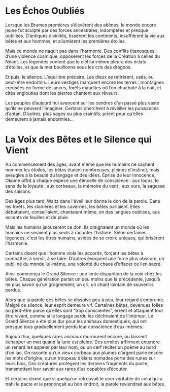 # Les Échos Oubliés

Lorsque les Brumes premières s’élevèrent des abîmes, le monde encore jeune fut sculpté par des forces ancestrales, indomptées et presque oubliées. D’antiques divinités, tissèrent les continents, insufflèrent la vie aux bêtes et aux hommes, et allumèrent les premières étoiles.

Mais ce monde ne naquit pas dans l’harmonie. Des conflits titanesques, d’une violence cosmique, opposèrent les forces de la Création à celles du Néant. Les légendes content que le ciel lui-même pleura des éclats d’étoiles, et que la mer bouillonna sous les cris des dragons.

Et puis, le silence. L’équilibre précaire. Les dieux se retirèrent, usés, ou peut-être endormis. Leurs vestiges marquent encore les terres : montagnes creusées en forme de lances, forêts maudites où l’on chuchote à la nuit, et cités englouties dont les pierres chantent aux rêveurs.

Les peuples d’aujourd’hui avancent sur les cendres d’un passé plus vaste qu’ils ne peuvent l’imaginer. Certains cherchent à réveiller les puissances d’antan. D’autres, plus sages ou plus craintifs, prient pour qu’elles demeurent à jamais endormies…

# La Voix des Bêtes et le Silence qui Vient

Au commencement des âges, avant même que les humains ne sachent nommer les étoiles, les bêtes étaient nombreuses, pleines d’instinct, mais aveugles à la beauté du langage et des idées. Éprise de leur innocence, Okomé offrit à chaque espèce une étincelle de conscience : aux loups, le sens de la loyauté ; aux corbeaux, la mémoire du vent ; aux ours, la sagesse des saisons.

Des âges plus tard, Waltz dans l'éveil leur donna le don de la parole. Dans les forêts, les clairières et les cavernes, les bêtes parlaient. Elles débattaient, conseillaient, chantaient même, en des langues oubliées, aux accents de feuilles et de pluie.

Mais les humains jalousèrent ce don. Ils craignaient un monde où les humains ne seraient plus seuls à raconter l’histoire. Selon certaines légendes, c'est les êtres humains, avides de se croire uniques, qui brisèrent l’harmonie.

Certains disent que l’homme viola les accords, forçant les bêtes à combattre, à servir, à se taire. D’autres évoquent une force plus obscure, un oubli né du monde lui-même, une volonté du chaos d’effacer ce lien sacré.

Ainsi commença le Grand Silence : une lente disparition de la voix chez les bêtes. Chaque génération parlait un peu moins que la précédente, jusqu’à ne plus savoir qu’un grognement, un cri, un chant lointain de souvenirs perdus. 

Alors que la parole des bêtes se dissolve peu à peu, leur regard s’embrume. Malgré ce silence, leur esprit demeure vif. Certaines bêtes, devenues folles ou peut-être parce qu’elles sont “trop conscientes”, errent et attaquent tout être vivant, comme si le langage perdu les déchiraient de l’intérieur. Le Grand Silence a été plus dur pour les animaux domestiqués, qui ont presque tous graduellement perdu leur conscience d’eux-mêmes. 

Aujourd’hui, quelques rares animaux murmurent encore, ou laissent échapper un mot quand la lune est pleine. Des ermites affirment entendre un renard les appeler par leur nom, ou un cerf réciter un poème au bord d’un lac. On raconte qu’un vieux corbeau aux plumes d’argent parle encore les mots d’origine, qu’un troupeau d’élans nomades porte des runes sur leurs bois, Ces créatures protègent les derniers fragments du pacte, transmettant leur savoir aux rares élus capables d’écouter.

Et certains disent que si quelqu’un retrouvait le nom véritable de celui qui a trahi le pacte et le prononçait au bon endroit, la parole reviendrait aux bêtes.
